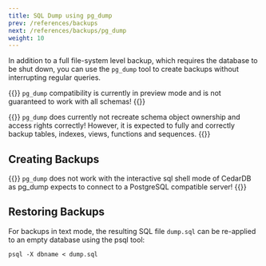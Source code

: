 ```yaml
---
title: SQL Dump using pg_dump
prev: /references/backups
next: /references/backups/pg_dump
weight: 10
---
```

In addition to a full file-system level backup, which requires the database to be shut down,
you can use the `pg_dump` tool to create backups without interrupting regular queries.

{{<callout type="warning">}}
`pg_dump` compatibility is currently in preview mode and is not guaranteed to work with all schemas!
{{</callout>}}

{{<callout type="warning">}}
`pg_dump` does currently not recreate schema object ownership and access rights correctly!
However, it is expected to fully and correctly backup tables, indexes, views, functions and sequences.
{{</callout>}}

## Creating Backups


{{<callout type="info">}}
`pg_dump` does not work with the interactive sql shell mode of CedarDB as pg_dump expects to connect to a PostgreSQL compatible server!
{{</callout>}}

## Restoring Backups
For backups in text mode, the resulting SQL file `dump.sql` can be re-applied to an empty database using the psql tool:

```
psql -X dbname < dump.sql
```
